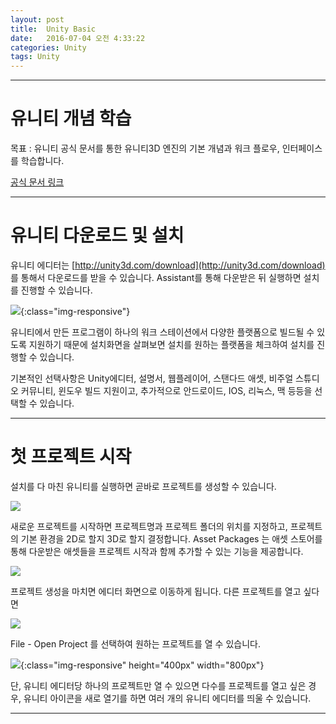 ```yaml
---
layout: post
title:  Unity Basic
date:   2016-07-04 오전 4:33:22
categories: Unity
tags: Unity
---
```



* * *

# 유니티 개념 학습
목표 : 유니티 공식 문서를 통한 유니티3D 엔진의 기본 개념과 워크 플로우, 인터페이스를 학습합니다.

[공식 문서 링크](http://docs.unity3d.com/kr/current/Manual/UnityOverview.html)

- - -

# 유니티 다운로드 및 설치
유니티 에디터는 [http://unity3d.com/download](http://unity3d.com/download) 를 통해서 다운로드를 받을 수 있습니다. Assistant를 통해 다운받은 뒤 실행하면 설치를 진행할 수 있습니다. 

![](http://docs.unity3d.com/kr/current/uploads/Main/UnityDownloadAssistant_v52_75.png ){:class="img-responsive"}

유니티에서 만든 프로그램이 하나의 워크 스테이션에서 다양한 플랫폼으로 빌드될 수 있도록 지원하기 때문에 설치화면을 살펴보면 설치를 원하는 플랫폼을 체크하여 설치를 진행할 수 있습니다.

기본적인 선택사항은 Unity에디터, 설명서, 웹플레이어, 스탠다드 애셋, 비주얼 스튜디오 커뮤니티, 윈도우 빌드 지원이고, 추가적으로 안드로이드, IOS, 리눅스, 맥 등등을 선택할 수 있습니다.

- - -

# 첫 프로젝트 시작

설치를 다 마친 유니티를 실행하면 곧바로 프로젝트를 생성할 수 있습니다.   

![](http://docs.unity3d.com/kr/current/uploads/Main/StartingUnityForTheFirstTime75.png)

새로운 프로젝트를 시작하면 프로젝트명과 프로젝트 폴더의 위치를 지정하고, 프로젝트의 기본 환경을 2D로 할지 3D로 할지 결정합니다. Asset Packages 는 애셋 스토어를 통해 다운받은 애셋들을 프로젝트 시작과 함께 추가할 수 있는 기능을 제공합니다.

![](http://docs.unity3d.com/kr/current/uploads/Main/CreatingAProject75pic3.png)

프로젝트 생성을 마치면 에디터 화면으로 이동하게 됩니다. 다른 프로젝트를 열고 싶다면

![](http://docs.unity3d.com/kr/current/uploads/Main/FileOpenProjectDropdown.png)

File - Open Project 를 선택하여 원하는 프로젝트를 열 수 있습니다. 

![]({{site.url}}/downloads/unity_main_view.png ){:class="img-responsive" height="400px" width="800px"}


단, 유니티 에디터당 하나의 프로젝트만 열 수 있으면 다수를 프로젝트를 열고 싶은 경우, 유니티 아이콘을 새로
열기를 하면 여러 개의 유니티 에디터를 띄울 수 있습니다.


- - -
